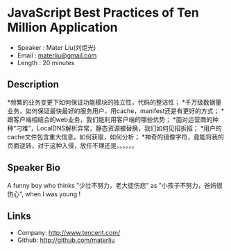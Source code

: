 JavaScript Best Practices of Ten Million Application 
========================

* Speaker   : Mater Liu(刘炬光)
* Email     : materliu@gmail.com
* Length    : 20 minutes

Description
-----------

*频繁的业务变更下如何保证功能模块的独立性，代码的整洁性；
*千万级数据量业务，如何保证最快最好的服务用户，用cache，manifest还是有更好的方式；
*跟客户端相结合的web业务，我们能利用客户端的哪些优势；
*面对运营商的种种“刁难”，LocalDNS解析异常，静态资源被替换，我们如何见招拆招；
*用户的cache文件包含重大信息，如何获取，如何分析；
*神奇的镜像字符，竟能将我的页面逆转，对于这种入侵，放任不理还是。。。。。。


Speaker Bio
-----------

A funny boy who thinks "少壮不努力，老大徒伤悲" as "小孩子不努力，爸妈很伤心", when I was young !

Links
-----

* Company: http://www.tencent.com/
* Github: http://github.com/materliu